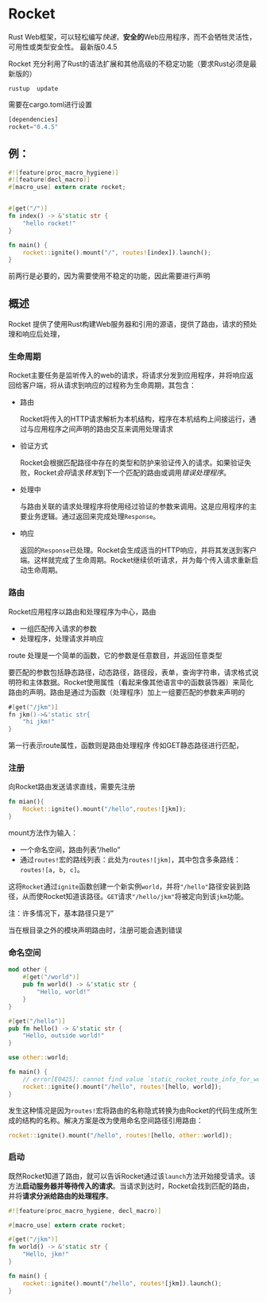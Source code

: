 # Rocket

Rust Web框架，可以轻松编写*快速*，**安全的**Web应用程序，而不会牺牲灵活性，可用性或类型安全性。  最新版0.4.5

Rocket 充分利用了Rust的语法扩展和其他高级的不稳定功能（要求Rust必须是最新版的）

```
rustup  update
```

需要在cargo.toml进行设置

```rust
[dependencies]
rocket="0.4.5"
```

## 例：

```rust
#![feature(proc_macro_hygiene)]
#![feature(decl_macro)]
#[macro_use] extern crate rocket;


#[get("/")]
fn index() -> &'static str {
    "hello rocket!"
}

fn main() {
    rocket::ignite().mount("/", routes![index]).launch();
}

```

前两行是必要的，因为需要使用不稳定的功能，因此需要进行声明

## 概述

Rocket 提供了使用Rust构建Web服务器和引用的源语，提供了路由，请求的预处理和响应后处理，

### 生命周期

Rocket主要任务是监听传入的web的请求，将请求分发到应用程序，并将响应返回给客户端，将从请求到响应的过程称为生命周期，其包含：

- 路由

  Rocket将传入的HTTP请求解析为本机结构，程序在本机结构上间接运行，通过与应用程序之间声明的路由交互来调用处理请求

- 验证方式

  Rocket会根据匹配路径中存在的类型和防护来验证传入的请求。如果验证失败，Rocket*会将*请求*转发*到下一个匹配的路由或调用*错误处理程序*。

- 处理中

  与路由关联的请求处理程序将使用经过验证的参数来调用。这是应用程序的主要业务逻辑。通过返回来完成处理`Response`。

- 响应

  返回的`Response`已处理。Rocket会生成适当的HTTP响应，并将其发送到客户端。这样就完成了生命周期。Rocket继续侦听请求，并为每个传入请求重新启动生命周期。

### 路由

Rocket应用程序以路由和处理程序为中心，路由

- 一组匹配传入请求的参数
- 处理程序，处理请求并响应

route 处理是一个简单的函数，它的参数是任意数目，并返回任意类型

要匹配的参数包括静态路径，动态路径，路径段，表单，查询字符串，请求格式说明符和主体数据。Rocket使用属性（看起来像其他语言中的函数装饰器）来简化路由的声明。路由是通过为函数（处理程序）加上一组要匹配的参数来声明的

```go
#[get("/jkm")]
fn jkm()->&'static str{
	"hi jkm!"
}
```

第一行表示route属性，函数则是路由处理程序 传如GET静态路径进行匹配，

### 注册

向Rocket路由发送请求直线，需要先注册

```rust
fn mian(){
    Rocket::ignite().mount("/hello",routes![jkm]);
}
```

mount方法作为输入：

- 一个命名空间，路由列表“/hello”
- 通过`routes!`宏的路线列表：此处为`routes![jkm]`，其中包含多条路线：`routes![a, b, c]`。

这将`Rocket`通过`ignite`函数创建一个新实例`world`，并将`"/hello"`路径安装到路径，从而使Rocket知道该路径。`GET`请求`"/hello/jkm"`将被定向到该`jkm`功能。

注：许多情况下，基本路径只是“/”

当在根目录之外的模块声明路由时，注册可能会遇到错误

### 命名空间

```rust
mod other {
    #[get("/world")]
    pub fn world() -> &'static str {
        "Hello, world!"
    }
}

#[get("/hello")]
pub fn hello() -> &'static str {
    "Hello, outside world!"
}

use other::world;

fn main() {
    // error[E0425]: cannot find value `static_rocket_route_info_for_world` in this scope
    rocket::ignite().mount("/hello", routes![hello, world]);
}
```

发生这种情况是因为`routes!`宏将路由的名称隐式转换为由Rocket的代码生成所生成的结构的名称。解决方案是改为使用命名空间路径引用路由：

```rust
rocket::ignite().mount("/hello", routes![hello, other::world]);
```

### 启动

既然Rocket知道了路由，就可以告诉Rocket通过该`launch`方法开始接受请求。该方法**启动服务器并等待传入的请求**。当请求到达时，Rocket会找到匹配的路由，并将**请求分派给路由的处理程序**。

```rust
#![feature(proc_macro_hygiene, decl_macro)]

#[macro_use] extern crate rocket;

#[get("/jkm")]
fn world() -> &'static str {
    "Hello, jkm!"
}

fn main() {
    rocket::ignite().mount("/hello", routes![jkm]).launch();
}
```


